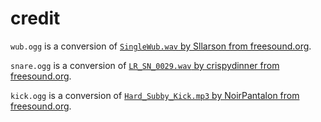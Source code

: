 # credit

`wub.ogg` is a conversion of [`SingleWub.wav` by Sllarson from freesound.org](http://freesound.org/people/Sllarson/sounds/342570/).

`snare.ogg` is a conversion of [`LR_SN_0029.wav` by crispydinner from freesound.org](http://freesound.org/people/crispydinner/sounds/118312/).

`kick.ogg` is a conversion of [`Hard_Subby_Kick.mp3` by NoirPantalon from freesound.org](http://freesound.org/people/NoirPantalon/sounds/102130/).
